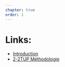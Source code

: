 ```yaml
---
chapter: true
order: 1
---
```


# **Links:**

<ul>
  <li><a href="#Introduction">Introduction</a></li>
  <li><a href="#2-2TUP_Méthodologie">2-2TUP Méthodologie</a></li>
</ul>
